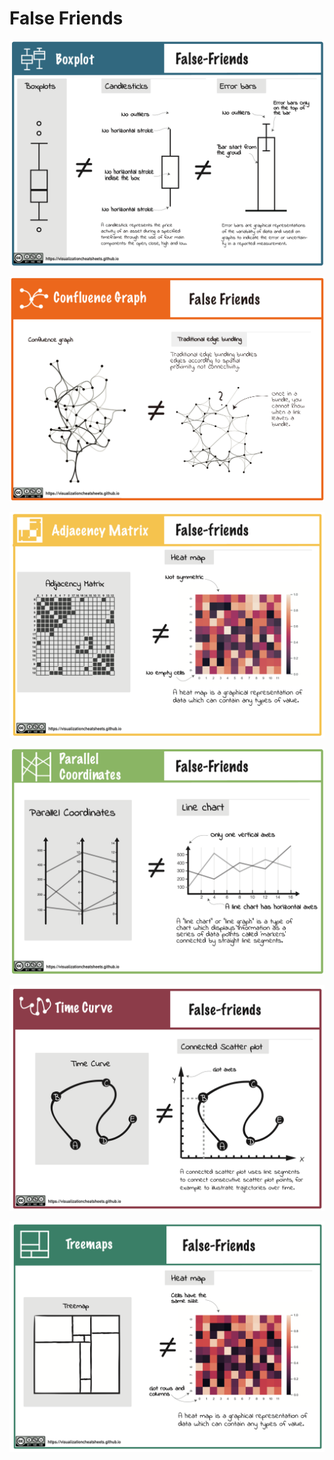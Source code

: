 # False Friends

[![](figures/falsefriends/boxplot.png)](pdfs/boxplots_falsefriends.pdf)

[![](figures/falsefriends/confluence.png)](pdfs/confluence_falsefriends.pdf)

[![](figures/falsefriends/matrix.png)](pdfs/matrix_falsefriends.pdf)

[![](figures/falsefriends/pcp.png)](pdfs/pcp_falsefriends.pdf)

[![](figures/falsefriends/timecurve.png)](pdfs/timecurve_falsefriends.pdf)

[![](figures/falsefriends/treemap.png)](pdfs/treemap_falsefriends.pdf)
